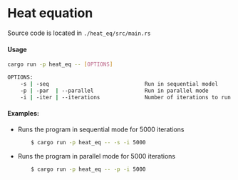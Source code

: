 # Heat equation
Source code is located in `./heat_eq/src/main.rs`

#### Usage
```bash
cargo run -p heat_eq -- [OPTIONS] 

OPTIONS:
    -s | -seq                              Run in sequential model          (default mode)                               
    -p | -par  | --parallel                Run in parallel mode
    -i | -iter | --iterations              Number of iterations to run      (default = 1000)
```
#### Examples:
- Runs the program in sequential mode for 5000 iterations
    ```bash
        $ cargo run -p heat_eq -- -s -i 5000
    ```
- Runs the program in parallel mode for 5000 iterations
    ```bash
        $ cargo run -p heat_eq -- -p -i 5000
    ```
